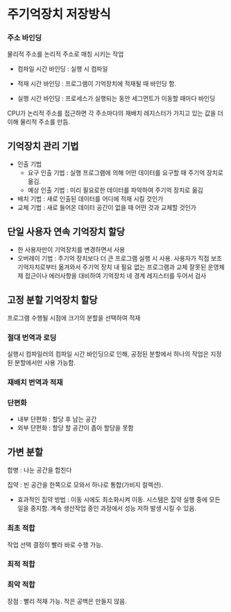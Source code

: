 # 주기억장치 저장방식

### 주소 바인딩

물리적 주소를 논리적 주소로 매칭 시키는 작업

- 컴파일 시간 바인딩 : 실행 시 컴파일

- 적재 시간 바인딩 : 프로그램이 기억장치에 적재될 때 바인딩 함.

- 실행 시간 바인딩 : 프로세스가 실행되는 동안 세그먼트가 이동할 때마다 바인딩

CPU가 논리적 주소를 접근하면 각 주소마다의 재배치 레지스터가 가지고 있는 값을 더이해 물리적 주소를 만듬.

## 기억장치 관리 기법

- 인출 기법
  - 요구 인출 기법 : 실행 프로그램에 의해 어떤 데이터를 요구할 때 주기억 장치로 옮김.
  - 예상 인출 기법 : 미리 필요로한 데이터를 파악하여 주기억 장치로 옮김
- 배치 기법 : 새로 인출된 데이터를 어디에 적재 시킬 것인가
- 교체 기법 : 새로 들어온 데이터 공간이 없을 때 어떤 것과 교체할 것인가

## 단일 사용자 연속 기억장치 할당

- 한 사용자만이 기억장치를 변경하면서 사용
- 오버레이 기법 : 주기억 장치보다 더 큰 프로그램 실행 시 사용. 사용자가 직접 보조기억자치로부터 옮겨와서 주기억 장치 내 필요 없는 프로그램과 교체
  잘못된 운영체제 접근이나 에러사항을 대비하여 기억장치 네 경계 레지스터를 두어서 검사

## 고정 분할 기억장치 할당

프로그램 수행될 시점에 크기의 분할을 선택하여 적재

### 절대 번역과 로딩

실행시 컴파일러의 컴파일 시간 바인딩으로 인해, 공정된 분할에서 하나의 작업은 지정된 분할에서만 사용 가능함.

### 재배치 번역과 적재

### 단편화

- 내부 단편화 : 할당 후 남는 공간
- 외부 단편화 : 할당 할 공간이 좁아 할당을 못함

## 가변 분할

합병 : 나눈 공간을 합친다

집약 : 빈 공간을 한쪽으로 모와서 하나로 통합(가비지 컬렉션).

- 효과적인 집약 방법 : 이동 시에도 최소화시켜 이동. 시스템은 집약 실행 중에 모든 일을 중지함. 계속 생산작업 중인 과정에서 성능 저하 발생 시킬 수 있음.

### 최초 적합

작업 선택 결정이 빨라 바로 수행 가능.

### 최적 적합

### 최악 적합

장점 : 빨리 적재 가능. 작은 공백은 만들지 않음.
